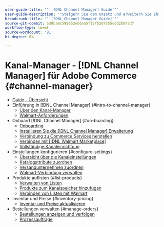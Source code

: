 ```yaml
---
user-guide-title: '''[!DNL Channel Manager] Guide'''
user-guide-description: '"Steigern Sie den Umsatz und erweitern Sie Ihre Kundenbasis durch die Integration von Adobe Commerce oder Magento Open Source in Ihre [!DNL Walmart Marketplace] Konto des Verkäufers Central."'
breadcrumb-title: '''[!DNL Channel Manager Guide]'''
source-git-commit: 638ba8c595652e66aa5f15f5207855c6d2b872d7
workflow-type: tm+mt
source-wordcount: '91'
ht-degree: 0%

---
```



# Kanal-Manager - [!DNL Channel Manager] für Adobe Commerce {#channel-manager}

- [Guide - Übersicht](guide-overview.md)
- Einführung in [!DNL Channel Manager] {#intro-to-channel-manager}
   - [Über den Kanal-Manager](overview.md)
   - [Walmart-Anforderungen](walmart-requirements.md)
- Onboard [!DNL Channel Manager] {#on-boarding}
   - [Onboarding](onboard.md)
   - [Installieren Sie die [!DNL Channel Manager] Erweiterung](install.md)
   - [Verbindung zu Commerce Services herstellen](connect.md)
   - [Verbinden mit [!DNL Walmart Marketplace]](connect-marketplace.md)
   - [Vollständige Kanaleinrichtung](complete-store-setup.md)
- Einstellungen konfigurieren {#configure-settings}
   - [Übersicht über die Kanaleinstellungen](settings-overview.md)
   - [Katalogattribute zuordnen](map-catalog-attributes.md)
   - [Versandunternehmen zuordnen](map-shipping-carriers.md)
   - [Walmart-Verbindung verwalten](manage-wmt-connection.md)
- Produkte auflisten {#list-products}
   - [Verwalten von Listen](manage-listings.md)
   - [Produkte zum Kanalspeicher hinzufügen](add-products-to-channel-store.md)
   - [Verbinden von Listen mit Walmart](connect-listings-to-marketplace.md)
- Inventar und Preise {#inventory-pricing}
   - [Inventar und Preise aktualisieren](inventory-and-price-updates.md)
- Bestellungen verwalten {#manage-orders}
   - [Bestellungen anzeigen und verfolgen](manage-orders.md)
   - [Prozessaufträge](process-orders.md)

